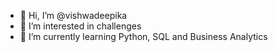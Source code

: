 - 👋 Hi, I’m @vishwadeepika
- 👀 I’m interested in challenges
- 🌱 I’m currently learning Python, SQL and Business Analytics

<!---
vishwadeepika/vishwadeepika is a ✨ special ✨ repository because its `README.md` (this file) appears on your GitHub profile.
You can click the Preview link to take a look at your changes.
--->
